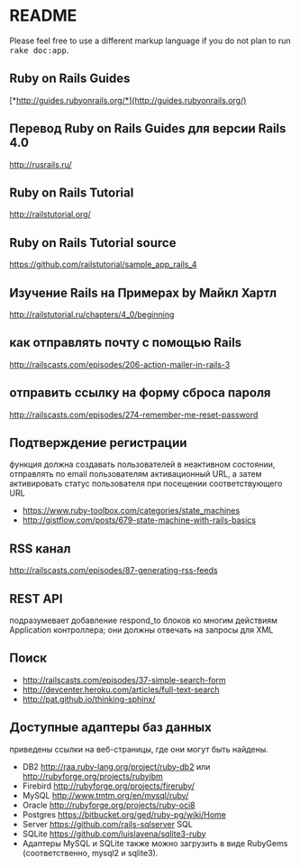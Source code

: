 # README

Please feel free to use a different markup language if you do not plan to run
<tt>rake doc:app</tt>.

## Ruby on Rails Guides
[*http://guides.rubyonrails.org/*](http://guides.rubyonrails.org/)

## Перевод Ruby on Rails Guides для версии Rails 4.0
http://rusrails.ru/

## Ruby on Rails Tutorial
http://railstutorial.org/

##  Ruby on Rails Tutorial source
https://github.com/railstutorial/sample_app_rails_4

## Изучение Rails на Примерах by Майкл Хартл
http://railstutorial.ru/chapters/4_0/beginning

## как отправлять почту с помощью Rails
http://railscasts.com/episodes/206-action-mailer-in-rails-3

## отправить ссылку на форму сброса пароля
http://railscasts.com/episodes/274-remember-me-reset-password

## Подтверждение регистрации
функция должна создавать пользователей в неактивном состоянии,
отправлять по email пользователям активационный URL,
а затем активировать статус пользователя при посещении соответствующего URL
* https://www.ruby-toolbox.com/categories/state_machines
* http://gistflow.com/posts/679-state-machine-with-rails-basics

## RSS канал
http://railscasts.com/episodes/87-generating-rss-feeds

## REST API
подразумевает добавление respond_to блоков ко многим действиям Application контроллера;
они должны отвечать на запросы для XML

## Поиск
* http://railscasts.com/episodes/37-simple-search-form
* http://devcenter.heroku.com/articles/full-text-search
* http://pat.github.io/thinking-sphinx/

## Доступные адаптеры баз данных
приведены ссылки на веб-страницы, где они могут быть найдены.
* DB2
http://raa.ruby-lang.org/project/ruby-db2 или http://rubyforge.org/projects/rubyibm
* Firebird
http://rubyforge.org/projects/fireruby/
* MySQL
http://www.tmtm.org/en/mysql/ruby/
* Oracle
http://rubyforge.org/projects/ruby-oci8
* Postgres
https://bitbucket.org/ged/ruby-pg/wiki/Home
* Server
https://github.com/rails-sqlserver SQL
* SQLite
https://github.com/luislavena/sqlite3-ruby
* Адаптеры MySQL и SQLite также можно загрузить в виде RubyGems
(соответственно, mysql2 и sqlite3).
